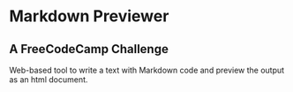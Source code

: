 # Markdown Previewer
## A FreeCodeCamp Challenge
Web-based tool to write a text with Markdown code and preview the output as an html document.